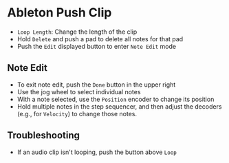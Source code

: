 # Ableton Push Clip

- `Loop Length`: Change the length of the clip
- Hold `Delete` and push a pad to delete all notes for that pad
- Push the `Edit` displayed button to enter `Note Edit` mode

## Note Edit

- To exit note edit, push the `Done` button in the upper right
- Use the jog wheel to select individual notes
- With a note selected, use the `Position` encoder to change its position
- Hold multiple notes in the step sequencer, and then adjust the decoders (e.g., for `Velocity`) to change those notes.

## Troubleshooting

- If an audio clip isn't looping, push the button above `Loop`
